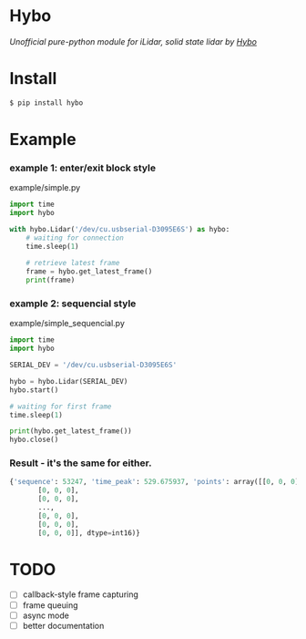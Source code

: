 # Hybo

###### Unofficial pure-python module for iLidar, solid state lidar by [Hybo](https://www.hybo.co/)

# Install
```bash
$ pip install hybo
```

# Example
### example 1: enter/exit block style
example/simple.py
```python
import time
import hybo

with hybo.Lidar('/dev/cu.usbserial-D3095E6S') as hybo:
    # waiting for connection
    time.sleep(1)
    
    # retrieve latest frame
    frame = hybo.get_latest_frame()
    print(frame)
```

### example 2: sequencial style
example/simple_sequencial.py
```python
import time
import hybo

SERIAL_DEV = '/dev/cu.usbserial-D3095E6S'

hybo = hybo.Lidar(SERIAL_DEV)
hybo.start()

# waiting for first frame
time.sleep(1)

print(hybo.get_latest_frame())
hybo.close()
```

### Result - it's the same for either.
```python
{'sequence': 53247, 'time_peak': 529.675937, 'points': array([[0, 0, 0],
       [0, 0, 0],
       [0, 0, 0],
       ...,
       [0, 0, 0],
       [0, 0, 0],
       [0, 0, 0]], dtype=int16)}
```

# TODO
- [ ] callback-style frame capturing
- [ ] frame queuing
- [ ] async mode
- [ ] better documentation